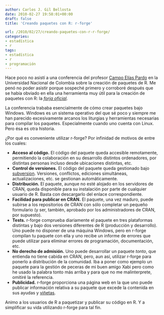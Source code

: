 ```yaml
---
author: Carlos J. Gil Bellosta
date: 2010-02-27 19:58:01+00:00
draft: false
title: 'Creando paquetes con R: r-forge'

url: /2010/02/27/creando-paquetes-con-r-r-forge/
categories:
- estadística
- r
tags:
- estadística
- r
- programación
---
```


Hace poco no asistí a una conferencia del profesor [Campo Elías Pardo](http://www.docentes.unal.edu.co/cepardot/) en la Universidad Nacional de Colombia sobre la creación de paquetes de R. Me penó no poder asistir porque sospeché primero y corroboré después que se había obviado en ella una herramienta muy útil para la creación de paquetes con R: la _[forja oficial](http://r-forge.r-project.org/)_.

La conferencia trababa esencialmente de cómo crear paquetes bajo Windows. Windows es un sistema operativo del que sé poco y siempre me han parecido excesivamente arcanos los liturgias y herramientas necesarias para compilar los paquetes. Especialmente cuando uno cuenta con Linux. Pero ésa es otra historia.

¿Por qué es conveniente utilizar r-forge? Por infinidad de motivos de entre los cuales:

* **Acceso al código.** El código del paquete queda accesible remotamente, permitiendo la colaboración en su desarrollo distintos ordenadores, por distintas personas incluso desde ubicaciones distintas, etc.
* **Control de versiones.** El código del paquete queda gestionado bajo [subversion](http://es.wikipedia.org/wiki/Subversion). Versiones, conflictos, ediciones simultáneas, actualizaciones, etc. se gestionan automáticamente.
* **Distribución.** El paquete, aunque no esté alojado en los servidores de CRAN, queda disponible para su instalación por parte de cualquier usuario de R. Basta con descargarlo del enlace correspondiente.
* **Facilidad para publicar en CRAN.** El paquete, una vez maduro, puede subirse a los repositorios de CRAN con sólo completar un pequeño formulario (y ser, también, aprobado por los administradores de CRAN, por supuesto).
* **Tests.** r-forge comprueba diariamente el paquete en tres plataformas distintas y bajo dos versiones diferentes de R (producción y desarrollo). Uno puede no disponer de una máquina Windows, pero en r-forge compilan tu paquete con ella y uno recibe un informe de errores que puede utilizar para eliminar errores de programación, documentación, etc.
* **No derecho de admisión.** Uno puede desarrollar un paquete _tonto_, que entienda no tiene cabida en CRAN, pero, aun así, utilizar r-forge para ponerlo a distribución de la comunidad. Iba a poner como ejemplo un paquete para la gestión de peceras de mi buen amigo Xabi pero como he usado la palabra tonto más arriba y para que no me malinterprete, omitiré la referencia.
* **Publicidad.** r-forge proporciona una página web en la que uno puede publicar información relativa a su paquete que excede la contenida en sus ayudas y [viñetas](http://cran.r-project.org/doc/manuals/R-exts.html#Writing-package-vignettes).

Animo a los usuarios de R a paquetizar y publicar su código en R. Y a simplificar su vida utilizando r-forge para tal fin.

